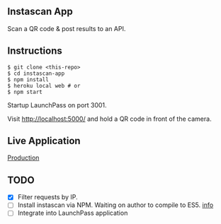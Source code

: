 ## Instascan App

Scan a QR code & post results to an API.

## Instructions

```no-highlight
$ git clone <this-repo>
$ cd instascan-app
$ npm install
$ heroku local web # or
$ npm start
```

Startup LaunchPass on port 3001.

Visit <http://localhost:5000/> and hold a QR code in front of the camera.

## Live Application

[Production](https://la-attendance.herokuapp.com)

## TODO

* [x] Filter requests by IP.
* [ ] Install instascan via NPM. Waiting on author to compile to ES5. [info](https://github.com/schmich/instascan/issues/42)
* [ ] Integrate into LaunchPass application
